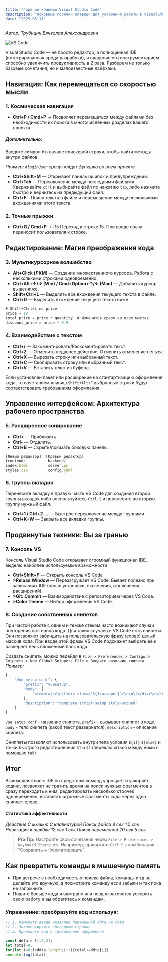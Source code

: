 ```yaml
---
title: "Горячие клавиши Visual Studio Code"
description: "Основные горячии клафиши для ускорения работы в VisualStudio Code"
date: "2025-05-11"
---
```


_Автор: Трубицин Вячеслав Александрович_

![VS Code](https://topsoft.news/wordpress/wp-content/uploads/2020/07/Visual-Studio-Code.png)  

Visual Studio Code — не просто редактор, а полноценная IDE (интегрированная среда разрабоки), и владение его инструментарием способно увеличить продуктивность в 2 раза. Разберем не только базовые сочетания, но и малоизвестные лайфхаки.

## Навигация: Как перемещаться со скоростью мысли

### 1. Космическая навигация

- **Ctrl+P / Cmd+P** → Позволяет перемещаться между файлами без необходимости их поиска в многочисленных разделах вашего проекта
##### Дополнительно:
Введите символ `#` в начале поисковой строки, чтобы найти методы внутри файлов

*Пример: `#loginUser` сразу найдет функцию во всем проекте*

- **Ctrl+Shift+M** — Открывает панель ошибок и предупреждений.
- **Ctrl+Tab** — Переключение между последними файлами. Удерживайте `ctrl` и выбирайте файл по нажатию `tab`, либо нажмите быстро и вернитесь на предыдущий файл.
- **Ctrl+F** - Поиск текста в файле и перемещение между несколькими вхождениями этого текста.

### 2. Точные прыжки

- **Ctrl+G / Cmd+P** → :15 Переход к строке 15. При вводе сразу переносит пользователя к строке.

## Редактирование: Магия преображения кода

### 3. Мультикурсорное волшебство

- **Alt+Click (ЛКМ)** — Создание множественного курсора. Работа с несколькими строками одновременно.
- **Ctrl+Alt+↑/↓ (Win) / Cmd+Option+↑/↓ (Mac)** — Добавить курсор выше/ниже.
- **Shift+Ctrl+L** — Выделить все вхождения текущего текста в файле.
- **Ctrl+D** — Выделить вхождение текущего текста ниже. 
```js
# Shift+Ctrl+L на price
price = 10
total_price = price * quantity  # Изменится сразу во всех местах
discount_price = price * 0.9
```

### 4. Взаимодействие с текстом

- **Ctrl+/** — Закоментировать/Раскоментировать текст
- **Ctrl+Z** — Отменить недавнее действие. Отменить отменение нельзя.
- **Ctrl+X** — Вырезать строку или выбранный текст.
- **Ctrl+C** — Скопировать строку или выбранный текст.
- **Ctrl+V** — Вставить текст из буфера.

Если установлен пакет или расширение на стантартизацию оформления кода, то сочетанием клавиш `Shift+Alt+F` выбранные строки будут соответствовать требованиям оформления.

## Управление интерфейсом: Архитектура рабочего пространства
### 5. Расширенное зонирование

- **Ctrl+** — Приблизить. 
- **Ctrl-** — Отдалить.
- **Ctrl+B** — Скрыть/показать боковую панель.
```js
[Левый редактор]  [Правый редактор]
frontend/          backend/
index.html         server.py
styles.css         config.yaml
```

### 6. Группы вкладок

Перенесите вкладку в правую часть VS Code для создания второй группы вкладок либо воспользуйтесь `Ctrl+2` и перенесите во вторую группу нужный файл.
- **Ctrl+1 / Ctrl+2 ...** — Быстрое переключение между группами.
- **Ctrl+K+W** — Закрыть все вкладки группы.

## Продвинутые техники: Вы за гранью
### 7. Консоль VS

Консоль Visual Studio Code открывает огромный функционал IDE, выделю наиболее используемые возможности
- **Сtrl+Shift+P** — Открыть консоль VS Code
- **>Reload Window** — Перезагружает VS Code. Бывает полезно при зависаниях IDE (после установки, включения, отключения расширений).
- **>Git: Commit** — Взаимодействие с репозиторием через VS Code.
- **>Color Theme** — Выбор оформления VS Code.

### 8. Создание собственных снипетов

При частой работе с одним и темже стеком часто возникают случаи повторения паттернов кода. Для таких случаев в VS Code есть снипеты.
Они позволяют забиндить на пользовательскую фразу (слово) целый массив кода. При вводе этой фразы VS Code подскажет выбрать её и развернет весь вложенный блок кода.

Создать снипеты можно перейдя в `File > Preferences > Configure Snippets > New Global Snippets File > Введите название снипета`
*Пример:*
```js
{
	"Vue setup conf": {
		"prefix": "vuesetup",
		"body": [
			"<template>\n\t<div class='${1:wrapper}'>\n\n\t</div>\n</template>\n\n<script setup>\nimport { $2 } from 'vue'\n\n</script>\n\n<style scoped>\n\n</style>"
		],
		"description": "template script-setup style-scoped"
	}
}
```
`Vue setup conf` - название снипета, `prefix` - вызывает сниппет в коде, `body` - тело снипета (какой текст развернется), `description` - описание снипета.

Сниппеты позволяют использовать внутри тела условия `${if}` `${else}` и точки быстрого редактирования `$1` и `$2` (переключаться между ними с помощью `tab`)

## Итог
 Взаимодействие с IDE по средством команд упрощает и ускоряет кодинг, позволяет не тратить время на поиск нужных фрагментов а сразу переходить к ним, редактировать несколько строчек одновременно, вставлять огромные фрагменты кода через одно сниппет-слово.

#### Статистика эффективности 
 *Действие	         С мышью    С клавиатурой*
 *Поиск файла	     8 сек	    1.5 сек*
 *Навигация к ошибке 12 сек	    1 сек*
 *Поиск переменной   20 сек     5 сек*

>  **Pro Tip:** Настройте свои сочетания через `File > Preferences > Keyboard Shortcuts`. Например, привяжите `Ctrl+S` к комбинации "Сохранить + Форматировать".

## Как превратить команды в мышечную память

- При встрече с необходимостью поиска файла, команды и тд не делайте это вручную, а посмотрите команду если забыли и так пока не запомните.
- Пишите больше кода и вам рано или поздно захочется ускорить свою работу и вы обратитесь к командам.

### Упражнение: преобразуйте код используя:
```js
// 1. Измените везде название переменной ddta на data 
// 2. Закоментируйте последнюю строчку
// 3. Приведите код к требованиям оформления 

const ddta = [1,2,3];
let total=0;
for(let i=0;i<ddta.length;i++){total+=ddta[i]}
console.log(total);
```
